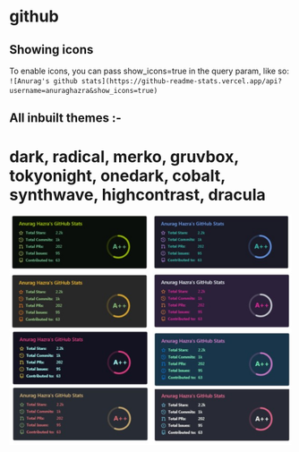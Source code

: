 # github

## Showing icons
 To enable icons, you can pass show_icons=true in the query param, like so:
``
![Anurag's github stats](https://github-readme-stats.vercel.app/api?username=anuraghazra&show_icons=true)
``

## All inbuilt themes :-
# dark, radical, merko, gruvbox, tokyonight, onedark, cobalt, synthwave, highcontrast, dracula


<img src="Screenshot_1.jpg">
